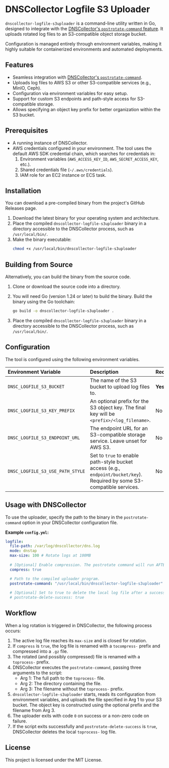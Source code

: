 # DNSCollector Logfile S3 Uploader

`dnscollector-logfile-s3uploader` is a command-line utility written in Go, designed to integrate with the [DNSCollector's `postrotate-command` feature](https://github.com/dmachard/DNS-collector/blob/main/docs/loggers/logger_file.md#postrotate-command). It uploads rotated log files to an S3-compatible object storage bucket.

Configuration is managed entirely through environment variables, making it highly suitable for containerized environments and automated deployments.

## Features

* Seamless integration with [DNSCollector's `postrotate-command`](https://github.com/dmachard/DNS-collector/blob/main/docs/loggers/logger_file.md#postrotate-command).
* Uploads log files to AWS S3 or other S3-compatible services (e.g., MinIO, Ceph).
* Configuration via environment variables for easy setup.
* Support for custom S3 endpoints and path-style access for S3-compatible storage.
* Allows specifying an object key prefix for better organization within the S3 bucket.

## Prerequisites

* A running instance of DNSCollector.
* AWS credentials configured in your environment. The tool uses the default AWS SDK credential chain, which searches for credentials in:
    1.  Environment variables (`AWS_ACCESS_KEY_ID`, `AWS_SECRET_ACCESS_KEY`, etc.).
    2.  Shared credentials file (`~/.aws/credentials`).
    3.  IAM role for an EC2 instance or ECS task.

## Installation

You can download a pre-compiled binary from the project's GitHub Releases page.

1.  Download the latest binary for your operating system and architecture.
2.  Place the compiled `dnscollector-logfile-s3uploader` binary in a directory accessible to the DNSCollector process, such as `/usr/local/bin/`.
3.  Make the binary executable:
    ```sh
    chmod +x /usr/local/bin/dnscollector-logfile-s3uploader
    ```

## Building from Source

Alternatively, you can build the binary from the source code.

1.  Clone or download the source code into a directory.

2.  You will need Go (version 1.24 or later) to build the binary. Build the binary using the Go toolchain:
    ```sh
    go build -o dnscollector-logfile-s3uploader .
    ```

3.  Place the compiled `dnscollector-logfile-s3uploader` binary in a directory accessible to the DNSCollector process, such as `/usr/local/bin/`.

## Configuration

The tool is configured using the following environment variables.

| Environment Variable             | Description                                                                                                              | Required |
| :------------------------------- | :----------------------------------------------------------------------------------------------------------------------- | :------- |
| `DNSC_LOGFILE_S3_BUCKET`         | The name of the S3 bucket to upload log files to.                                                                        | **Yes**  |
| `DNSC_LOGFILE_S3_KEY_PREFIX`     | An optional prefix for the S3 object key. The final key will be `<prefix>/<log_filename>`.                               | No       |
| `DNSC_LOGFILE_S3_ENDPOINT_URL`   | The endpoint URL for an S3-compatible storage service. Leave unset for AWS S3.                                           | No       |
| `DNSC_LOGFILE_S3_USE_PATH_STYLE` | Set to `true` to enable path-style bucket access (e.g., `endpoint/bucket/key`). Required by some S3-compatible services. | No       |

## Usage with DNSCollector

To use the uploader, specify the path to the binary in the `postrotate-command` option in your DNSCollector configuration file.

**Example `config.yml`:**

```yaml
logfile:
  file-path: /var/log/dnscollector/dns.log
  mode: dnstap
  max-size: 100 # Rotate logs at 100MB
  
  # [Optional] Enable compression. The postrotate command will run AFTER compression.
  compress: true

  # Path to the compiled uploader program.
  postrotate-command: "/usr/local/bin/dnscollector-logfile-s3uploader"
  
  # [Optional] Set to true to delete the local log file after a successful upload.
  # postrotate-delete-success: true
```

## Workflow

When a log rotation is triggered in DNSCollector, the following process occurs:

1.  The active log file reaches its `max-size` and is closed for rotation.
2.  If `compress` is `true`, the log file is renamed with a `tocompress-` prefix and compressed into a `.gz` file.
3.  The rotated (and possibly compressed) file is renamed with a `toprocess-` prefix.
4.  DNSCollector executes the `postrotate-command`, passing three arguments to the script:
    * Arg 1: The full path to the `toprocess-` file.
    * Arg 2: The directory containing the file.
    * Arg 3: The filename without the `toprocess-` prefix.
5.  `dnscollector-logfile-s3uploader` starts, reads its configuration from environment variables, and uploads the file specified in Arg 1 to your S3 bucket. The object key is constructed using the optional prefix and the filename from Arg 3.
6.  The uploader exits with code `0` on success or a non-zero code on failure.
7.  If the script exits successfully and `postrotate-delete-success` is `true`, DNSCollector deletes the local `toprocess-` log file.

## License

This project is licensed under the MIT License.
